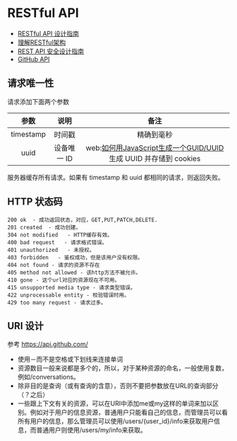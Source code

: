 # RESTful API

* [RESTful API 设计指南](http://www.ruanyifeng.com/blog/2014/05/restful_api.html)
* [理解RESTful架构](http://www.ruanyifeng.com/blog/2011/09/restful.html)
* [REST API 安全设计指南](http://blogread.cn/it/article/7555?f=wb)
* [GitHub API](https://developer.github.com/v3/)

## 请求唯一性

请求添加下面两个参数

| 参数 | 说明 | 备注 |
| :---: | :---: | :---: |
| timestamp | 时间戳 | 精确到毫秒 |
| uuid | 设备唯一 ID | web:[如何用JavaScript生成一个GUID/UUID](https://github.com/simongong/js-stackoverflow-highest-votes/blob/master/questions1-10/how-to-create-a-UUID-in-javascript.md)生成 UUID 并存储到 cookies |

服务器缓存所有请求。如果有 timestamp 和 uuid 都相同的请求，则返回失败。

## HTTP 状态码

```
200 ok  - 成功返回状态，对应，GET,PUT,PATCH,DELETE.
201 created  - 成功创建。
304 not modified   - HTTP缓存有效。
400 bad request   - 请求格式错误。
401 unauthorized   - 未授权。
403 forbidden   - 鉴权成功，但是该用户没有权限。
404 not found - 请求的资源不存在
405 method not allowed - 该http方法不被允许。
410 gone - 这个url对应的资源现在不可用。
415 unsupported media type - 请求类型错误。
422 unprocessable entity - 校验错误时用。
429 too many request - 请求过多。
```

## URI 设计

参考 <https://api.github.com/>

* 使用－而不是空格或下划线来连接单词
* 资源数目一般来说都是多个的，所以，对于某种资源的命名，一般使用复数，例如/conversations。
* 除非目的是查询（或有查询的含意），否则不要把参数放在URL的查询部分（？之后）
* 一些跟上下文有关的资源，可以在URI中添加me或my这样的单词来加以区别。例如对于用户的信息资源，普通用户只能看自己的信息，而管理员可以看所有用户的信息，那么管理员可以使用/users/{user_id}/info来获取用户信息，而普通用户则使用/users/my/info来获取。
